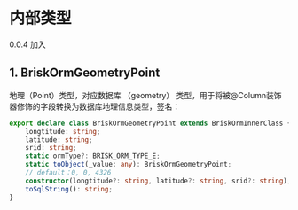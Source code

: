 # 内部类型

0.0.4 加入

## 1. BriskOrmGeometryPoint

地理（Point）类型，对应数据库 （geometry） 类型，用于将被@Column装饰器修饰的字段转换为数据库地理信息类型，签名：

```ts
export declare class BriskOrmGeometryPoint extends BriskOrmInnerClass {
    longtitude: string;
    latitude: string;
    srid: string;
    static ormType?: BRISK_ORM_TYPE_E;
    static toObject(_value: any): BriskOrmGeometryPoint;
    // default：0, 0, 4326
    constructor(longtitude?: string, latitude?: string, srid?: string);
    toSqlString(): string;
}
```
